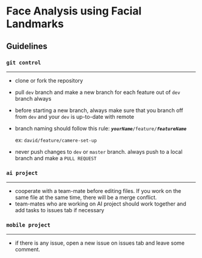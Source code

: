 # Face Analysis using Facial Landmarks


## Guidelines

### `git control`
---
- clone or fork the repository
- pull `dev` branch and make a new branch for each feature out of `dev` branch always
- before starting a new branch, always make sure that you branch off from `dev` and your `dev` is up-to-date with remote
- branch naming should follow this rule: ***`yourName`***`/feature/`***`featureName`***
  
  ex: `david/feature/camere-set-up`

- never push changes to `dev` or `master` branch. always push to a local branch and make a `PULL REQUEST`


### `ai project`
---
- cooperate with a team-mate before editing files. If you work on the same file at the same time, there will be a merge conflict.
- team-mates who are working on AI project should work together and add tasks to issues tab if necessary

### `mobile project`
---
- if there is any issue, open a new issue on issues tab and leave some comment.